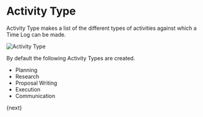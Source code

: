 <!-- add-breadcrumbs -->
# Activity Type

Activity Type makes a list of the different types of activities against which a Time Log can be made.

<img class="screenshot" alt="Activity Type" src="/docs/assets/img/project/activity_type.png">

By default the following Activity Types are created.

* Planning
* Research
* Proposal Writing
* Execution
* Communication

{next}